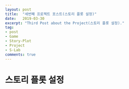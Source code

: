 ```yaml
---
layout: post
title:  "세번째 프로젝트 포스트(스토리 플롯 설정)"
date:   2019-03-30
excerpt: "Third Post about the Project(스토리 플롯 설정)."
tag: 
- post
- Game
- Story-Plot
- Project
- S-Lab
comments: true
---
```


# 스토리 플롯 설정
